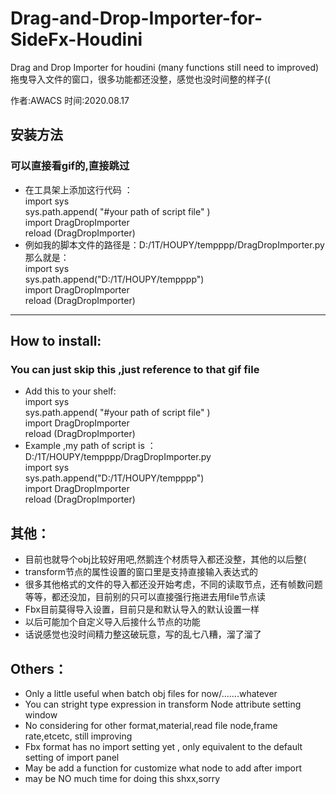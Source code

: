 # Drag-and-Drop-Importer-for-SideFx-Houdini
Drag and Drop Importer for houdini (many functions still need to improved)拖曳导入文件的窗口，很多功能都还没整，感觉也没时间整的样子((


作者:AWACS 时间:2020.08.17

## 安装方法 
### 可以直接看gif的,直接跳过
- 在工具架上添加这行代码 ：  
import sys  
sys.path.append( "#your path of script file" )  
import DragDropImporter  
reload (DragDropImporter)  
- 例如我的脚本文件的路径是：D:/1T/HOUPY/tempppp/DragDropImporter.py
那么就是：  
import sys  
sys.path.append("D:/1T/HOUPY/tempppp")  
import DragDropImporter  
reload (DragDropImporter)  


-----------------------------

## How to install:
### You can just skip this ,just reference to that gif file
- Add this to your shelf:  
import sys  
sys.path.append( "#your path of script file" )  
import DragDropImporter  
reload (DragDropImporter)  
- Example ,my path of script is ：D:/1T/HOUPY/tempppp/DragDropImporter.py  
import sys  
sys.path.append("D:/1T/HOUPY/tempppp")  
import DragDropImporter  
reload (DragDropImporter)  

## 其他：
- 目前也就导个obj比较好用吧,然鹅连个材质导入都还没整，其他的以后整(
- transform节点的属性设置的窗口里是支持直接输入表达式的
- 很多其他格式的文件的导入都还没开始考虑，不同的读取节点，还有帧数问题等等，都还没加，目前别的只可以直接强行拖进去用file节点读
- Fbx目前莫得导入设置，目前只是和默认导入的默认设置一样
- 以后可能加个自定义导入后接什么节点的功能
- 话说感觉也没时间精力整这破玩意，写的乱七八糟，溜了溜了

## Others：
- Only a little useful when batch obj files for now/.......whatever
- You can stright type expression in transform Node attribute setting window 
- No considering for other format,material,read file node,frame rate,etcetc, still improving
- Fbx format has no import setting yet , only equivalent to the default setting of import panel
- May be add a function for customize what node to add after import
- may be NO much time for doing this shxx,sorry
